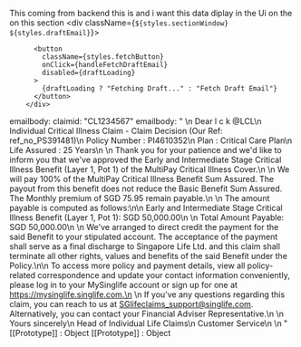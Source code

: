 This coming from backend this is and i want this data diplay in the Ui on the on this section <div className={`${styles.sectionWindow} ${styles.draftEmail}`}>
          
          <button
            className={styles.fetchButton}
            onClick={handleFetchDraftEmail}
            disabled={draftLoading}
          >
            {draftLoading ? "Fetching Draft..." : "Fetch Draft Email"}
          </button>
        </div>
emailbody: 
  claimid: "CL1234567"
  emailbody: "    \n    Dear l c k @LCL\n    Individual Critical Illness Claim - Claim Decision (Our Ref: ref_no_PS391481)\n    Policy Number : PI4610352\n    Plan : Critical Care Plan\n    Life Assured : 25 Years\n    \n    Thank you for your patience and we'd like to inform you that we've approved the Early and Intermediate Stage Critical Illness Benefit (Layer 1, Pot 1) of the MultiPay Critical Illness Cover.\n    \n    We will pay 100% of the MultiPay Critical Illness Benefit Sum Assured. The payout from this benefit does not reduce the Basic Benefit Sum Assured. The Monthly premium of SGD 75.95 remain payable.\n    \n    The amount payable is computed as follows:\n\n    Early and Intermediate Stage Critical Illness Benefit (Layer 1, Pot 1): SGD 50,000.00\n    \n    Total Amount Payable: SGD 50,000.00\n    \n    We've arranged to direct credit the payment for the said Benefit to your stipulated account. The acceptance of the payment shall serve as a final discharge to Singapore Life Ltd. and this claim shall terminate all other rights, values and benefits of the said Benefit under the Policy.\n\n    To access more policy and payment details, view all policy-related correspondence and update your contact information conveniently, please log in to your MySinglife account or sign up for one at https://mysinglife.singlife.com.\n    \n    If you've any questions regarding this claim, you can reach to us at SGlifeclaims_support@singlife.com. Alternatively, you can contact your Financial Adviser Representative.\n    \n    Yours sincerely\n    Head of Individual Life Claims\n    Customer Service\n    \n    "
[[Prototype]]
: 
Object
[[Prototype]]
: 
Object
